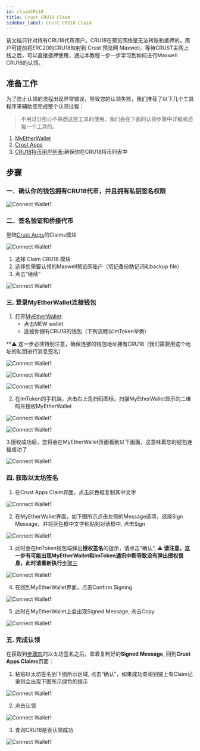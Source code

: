 ```yaml
---
id: claimCRU18
title: Crust CRU18 Claim
sidebar_label: Crust CRU18 Claim
---
```


该文档只针对持有CRU18代币用户。CRU18在预览网络是无法转账和抵押的，用户可提前将ERC20的CRU18映射到 Crust 预览网 Maxwell，等待CRUST主网上线之后，可以直接抵押使用，通过本教程一步一步学习到如何进行Maxwell CRU18的认领。

## 准备工作

为了防止认领的流程出现异常错误，导致您的认领失败，我们推荐了以下几个工具程序来辅助您完成整个认领过程：

> 不用过分担心不熟悉这些工具的使用，我们会在下面的认领步骤中详细阐述每一个工具的。

1. [MyEtherWallet](https://www.myetherwallet.com/interface/dashboard)
2. [Crust Apps](https://apps.crust.network/)
3. [CRU18持币用户列表](https://cn.etherscan.com/token/0x655ad6cc3cf6bdccab3fa286cb328f3bce9a3e38#balances):确保你在CRU18持币列表中

## 步骤

### 一．确认你的钱包拥有CRU18代币，并且拥有私钥签名权限

![Connect Wallet1](assets/claimcru18/1checkcru18.jpg)

### 二．签名验证和桥接代币

登陆[Crust Apps](https://apps.crust.network/#/claims)的Claims模块

![Connect Wallet1](assets/claimcru18/2claimtokens.jpg)

1. 选择 Claim CRU18 模块
2. 选择您需要认领的Maxwell预览网账户（切记备份助记词和backup file）
3. 点击“继续”

![Connect Wallet1](assets/claimcru18/3claimtokens.jpg)

### 三. 登录MyEtherWallet连接钱包

1. 打开[MyEtherWallet](https://www.myetherwallet.com/access-my-wallet):
    - 点击MEW wallet
    - 连接你拥有CRU18的钱包（下列流程以ImToken举例）

**⚠️ 这一步必须特别注意，确保连接的钱包地址拥有CRU18（我们需要用这个地址的私钥进行消息签名）

![Connect Wallet1](assets/claimcru18/4myetherwallet.jpg)

![Connect Wallet1](assets/claimcru18/5myetherwallet.jpg)

![Connect Wallet1](assets/claimcru18/6myetherwallet.jpg)

2. 在ImToken的手机端，点击右上角扫码图标，扫描MyEtherWallet显示的二维码并授权MyEtherWallet

![Connect Wallet1](assets/claimcru18/7mytokenscan.jpg)

![Connect Wallet1](assets/claimcru18/8confirmwallet.jpg)

3.授权成功后，您将会在MyEtherWallet页面看到以下画面，这意味着您的钱包连接成功了

![Connect Wallet1](assets/claimcru18/8-1.jpg)

### 四. 获取以太坊签名

1. 在Crust Apps Claim界面，点击灰色框复制其中文字

![Connect Wallet1](assets/claimcru18/9copy.jpg)

2. 在MyEtherWallet界面，如下图所示点击左侧的Message选项，选择Sign Message，并将灰色框中文字粘贴到对话框中, 点击Sign

![Connect Wallet1](assets/claimcru18/10copysignmessage.jpg)

3. 此时会在ImToken钱包端弹出**授权签名**的提示，请点击“确认”, **⚠️ 请注意，这一步有可能出现MyEtherWallet和ImToken通讯中断导致没有弹出授权信息，此时请重新执行**[步骤三](#三-登陆myetherwallet连接钱包)

![Connect Wallet1](assets/claimcru18/11confirmsign.jpg)

4. 在回到MyEtherWallet界面，点击Confirm Signing

![Connect Wallet1](assets/claimcru18/12confirmmessage.jpg)

5. 此时在MyEtherWallet上会出现Signed Message, 点击Copy

![Connect Wallet1](assets/claimcru18/13copysignedmessage.jpg)

### 五. 完成认领

在获取到[步骤四](#四-获取以太坊签名)的以太坊签名之后，拿着复制好的**Signed Message**, 回到**Crust Apps Claims**页面：

1. 粘贴以太坊签名到下图所示区域, 点击“确认”，如果成功查询到链上有Claim记录则会出现下图所示绿色的提示

![Connect Wallet1](assets/claimcru18/14claim.jpg)

2. 点击认领

![Connect Wallet1](assets/claimcru18/15submit.jpg)

3. 查询CRU18是否认领成功

![Connect Wallet1](assets/claimcru18/16checkdone.jpg)

